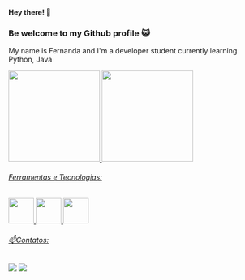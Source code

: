 #### Hey there! 👋
### Be welcome to my Github profile :smiley_cat:
My name is Fernanda and I'm a developer student currently learning Python, Java
          

<div>
<a href="https://github.com/FernandaIshida">
<img height="180em" src="https://github-readme-stats.vercel.app/api/top-langs/?username=FernandaIshida&layout=compact&langs_count=7&theme=dracula"/>
<img height="180em" src="https://github-readme-stats.vercel.app/api?username=FernandaIshida&show_icons=true&theme=dracula&include_all_commits=true&count_private=true"/>
</div>
          
          
###### Ferramentas e Tecnologias:
<div align-"center">
<img src="https://cdn.jsdelivr.net/gh/devicons/devicon/icons/python/python-original.svg"width="50px"/>
<img src="https://cdn.jsdelivr.net/gh/devicons/devicon/icons/java/java-original.svg"width="50px"/>
<img src="https://cdn.jsdelivr.net/gh/devicons/devicon/icons/spring/spring-original.svg"width="50px" />
</div>
                    
          
###### 📫Contatos:
<div>
<a href = "mailto:contato@fer.ishida@gmail.com"><img src="https://img.shields.io/badge/Gmail-D14836?style=for-the-badge&logo=gmail&logoColor=white" target="_blank"></a>
<a href="https://www.linkedin.com/in/fernandaishidadev/" target="_blank"><img src="https://img.shields.io/badge/-LinkedIn-%230077B5?style=for-the-badge&logo=linkedin&logoColor=white" target="_blank"></a>   
</div>



